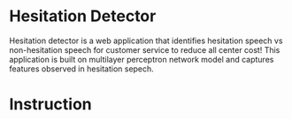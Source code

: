 # Hesitation Detector
Hesitation detector is a web application that identifies hesitation speech vs non-hesitation speech for customer service to reduce all center cost! This application is built on multilayer perceptron network model and captures features observed in hesitation sepech.

# Instruction
